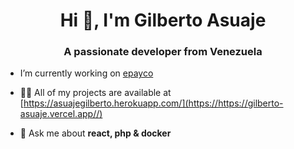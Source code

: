 <h1 align="center">Hi 👋, I'm Gilberto Asuaje</h1>
<h3 align="center">A passionate developer from Venezuela</h3>

- I’m currently working on [epayco](https://https://www.branchnew.com//)

- 👨‍💻 All of my projects are available at [https://asuajegilberto.herokuapp.com/](https://https://gilberto-asuaje.vercel.app//)

- 💬 Ask me about **react, php & docker**
